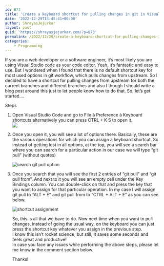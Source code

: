 ```yaml
---
id: 873
title: 'Create a keyboard shortcut for pulling changes in git in Visual Studio Code'
date: '2022-12-29T14:48:41+00:00'
author: ShreyasJejurkar
layout: post
guid: 'https://shreyasjejurkar.com/?p=873'
permalink: /2022/12/29/create-a-keyboard-shortcut-for-pulling-changes-in-git-in-visual-studio-code/
categories:
    - Programming
---
```


If you are a web developer or a software engineer, it’s most likely you are using Visual Studio code as your code editor. Yeah, it’s fantastic and easy to use. But I wondered when I found that there is no default shortcut key for most used options in git workflow, which pulls changes from upstream. So I decided to have a shortcut for pulling changes from upstream for both the current branches and different branches and also I though I should write a blog post around this just to let people know how to do that. So, let’s get started….

Steps

1. Open Visual Studio Code and go to File à Preference à Keyboard shortcuts alternatively you can press CTRL + K S to open it.  
    ![](https://i0.wp.com/shreyasjejurkar.com/wp-content/uploads/2022/12/KeyboardShortcut-1.png?resize=700%2C692&ssl=1)
2. Once you open it, you will see a lot of options there. Basically, these are the various operations for which you can assign a keyboard shortcut. So instead of getting lost in all options, at the top, you will see a search bar where you can search for a particular action in our case we will type “git pull” (without quotes)  
      
    ![search git pull option ](https://i0.wp.com/shreyasjejurkar.com/wp-content/uploads/2022/12/SearchGitPull-1.png?resize=603%2C229&ssl=1)
3. Once you search that you will see the first 2 entries of “git pull” and “git pull from”. And next to it you will see an empty cell under the Key Bindings column. You can double-click on that and press the key that you want to assign for that particular operation. In my case I will assign git pull to “ALT + E” and git pull from to “CTRL + ALT + E” as you can see below.  
      
    ![shortcut assignment](https://i0.wp.com/shreyasjejurkar.com/wp-content/uploads/2022/12/ShortcutAssignment-1.png?resize=603%2C77&ssl=1)  
      
      
    So, this is all that we have to do. Now next time when you want to pull changes, instead of going the usual way, on the keyboard you can just press the shortcut key whatever you assign in the previous step.  
    I know this isn’t rocket science, but still, it saves some seconds and feels great and productive!  
    In case you face any issues while performing the above steps, please let me know in the comment section below.  
      
      
      
      
    Thanks!